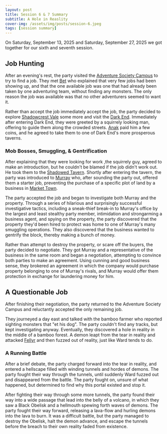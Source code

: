 ```yaml
---
layout: post
title: Session 6 & 7 Summary
subtitle: A Hole in Reaslity
cover-img: /assets/img/posts/session-6.jpeg
tags: [session summary]
---
```


On Saturday, September 13, 2025 and Saturday, September 27, 2025 we got together for our sixth and seventh session.

## Job Hunting
After an evening's rest, the party visited the [Adventure Society Campus](/codex/regions/adventure-society-campus) to try to find a job. They met [Bet](/codex/characters/albert-alberici) who explained that very few jobs had been showing up, and that the one available job was one that had already been taken by one adventuring team, without finding any monsters. The only reason the job was available was that no other adventurers seemed to want it.

Rather than accept the job immediately accept the job, the party decided to explore [Shadowcrest Vale](/codex/regions/shadowcrest-vale) some more and visit the [Dark End](/codex/regions/dark-end). Immediately after entering Dark End, they were greeted by a squirrely looking man, offering to guide them along the crowded streets. [Anak](/codex/characters/anak) paid him a few coins, and he agreed to take them to one of Dark End's more prosperous taverns.

### Mob Bosses, Smuggling, & Gentrification
After explaining that they were looking for work [](),the squirrely guy, agreed to make an introduction, but he couldn't be blamed if the job didn't work out. He took them to the [Shadowed Tavern](/codex/regions/the-shadowed-tavern). Shortly after entering the tavern, the party was introduced to [Murray](/codex/characters/murray) who, after sounding the party out, offered them a starter job, preventing the purchase of a specific plot of land by a business in [Market Town](/codex/regions/market-town).

The party accepted the job and began to investigate both Murray and the property. Through a series of hilarious and surprisingly successful investigative tactics, including a sneak-thief break-in to Murray's office by the largest and least stealthy party member, intimidation and strongarming a business agent, and spying on the property, the party discovered that the property they'd been hired to protect was home to one of Murray's many smuggling operations. They also discovered that the business wanted to gentrify the block, thereby making a bunch of money.

Rather than attempt to destroy the property, or scare off the buyers, the party decided to negotiate. They got Murray and a representative of the business in the same room and began a negotiation, attempting to convince both parties to make an agreement. Using cunning and good business sense, they brokered an agreement in which the company would purchase property belonging to one of Murray's rivals, and Murray would offer them protection in exchange for laundering money for him.

## A Questionable Job
After finishing their negotiation, the party returned to the Adventure Society Campus and reluctantly accepted the only remaining job.

They journeyed a day east and talked with the bamboo farmer who reported sighting monsters that "et his dog". The party couldn't find any tracks, but kept investigating anyway. Eventually, they discovered a hole in reality in the middle of a bamboo forest. A demon leapt from the tear in reality and attacked [Fellyr](/codex/characters/fellyr) and then fuzzed out of reality, just like Ward tends to do.

### A Running Battle
After a brief debate, the party charged forward into the tear in reality, and entered a hellscape filled with winding tunnels and hordes of demons. The party fought their way through the tunnels, until suddenly Ward fuzzed out and disappeared from the battle. The party fought on, unsure of what happened, but determined to find why this portal existed and stop it.

After fighting their way through some more tunnels, the party found their way into a wide passage that lead into the belly of a volcano, in which they saw a Black Obelisk and a hellmouth spewing forth waves of demons. The party fought their way forward, releasing a lava-flow and hurling demons into the lava to burn. It was a difficult battle, but the party managed to destroy the Obelisk, halt the demon advance, and escape the tunnels before the breach to their own reality faded from existence.